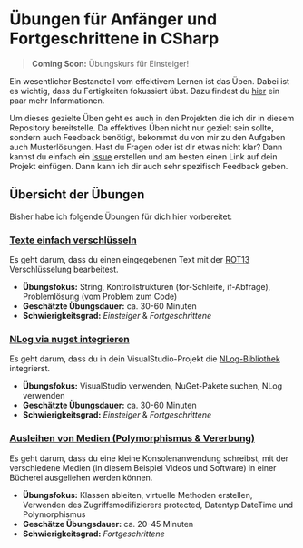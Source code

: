 # Übungen für Anfänger und Fortgeschrittene in CSharp

> **Coming Soon:** Übungskurs für Einsteiger!

Ein wesentlicher Bestandteil vom effektivem Lernen ist das Üben. Dabei ist es wichtig, dass du Fertigkeiten fokussiert übst. Dazu findest du [hier](http://www.lernmoment.de/alle/ueben-mit-coding-katas/) ein paar mehr Informationen.

Um dieses gezielte Üben geht es auch in den Projekten die ich dir in diesem Repository bereitstelle. Da effektives Üben nicht nur gezielt sein sollte, sondern auch Feedback benötigt, bekommst du von mir zu den Aufgaben auch Musterlösungen. Hast du Fragen oder ist dir etwas nicht klar? Dann kannst du einfach ein [Issue](https://github.com/LernMoment/csharp-uebungen/issues/new) erstellen und am besten einen Link auf dein Projekt einfügen. Dann kann ich dir auch sehr spezifisch Feedback geben.

## Übersicht der Übungen

Bisher habe ich folgende Übungen für dich hier vorbereitet:

### [Texte einfach verschlüsseln](https://github.com/LernMoment/csharp-uebungen/tree/master/EinfachVerschluesselt)
Es geht darum, dass du einen eingegebenen Text mit der [ROT13](https://de.wikipedia.org/wiki/ROT13) Verschlüsselung bearbeitest.

  - **Übungsfokus:** String, Kontrollstrukturen (for-Schleife, if-Abfrage), Problemlösung (vom Problem zum Code) 
  - **Geschätzte Übungsdauer:** ca. 30-60 Minuten
  - **Schwierigkeitsgrad:** *Einsteiger* & *Fortgeschrittene*

### [NLog via nuget integrieren](https://github.com/LernMoment/csharp-uebungen/tree/master/BibliothekenIntegrieren-NLog)
Es geht darum, dass du in dein VisualStudio-Projekt die [NLog-Bibliothek](http://nlog-project.org) integrierst.

  - **Übungsfokus:** VisualStudio verwenden, NuGet-Pakete suchen, NLog verwenden
  - **Geschätzte Übungsdauer:** ca. 30-60 Minuten
  - **Schwierigkeitsgrad:** *Einsteiger* & *Fortgeschrittene*

### [Ausleihen von Medien (Polymorphismus & Vererbung)](https://github.com/LernMoment/csharp-uebungen/tree/master/VererbungGrundlagen_Buecherei)
Es geht darum, dass du eine kleine Konsolenanwendung schreibst, mit der verschiedene Medien (in diesem Beispiel Videos und Software) in einer Bücherei ausgeliehen werden können.

  - **Übungsfokus:** Klassen ableiten, virtuelle Methoden erstellen, Verwenden des Zugriffsmodifizierers protected, Datentyp DateTime und Polymorphismus
  - **Geschätze Übungsdauer:** ca. 20-45 Minuten
  - **Schwierigkeitsgrad:** *Fortgeschrittene*
